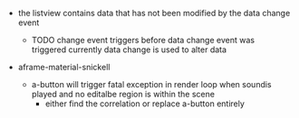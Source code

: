 * the listview contains data that has not been modified by the data change event
    * TODO change event triggers before data change event was triggered
      currently data change is used to alter data
      
      
* aframe-material-snickell
    * a-button will trigger fatal exception in render loop when soundis played
       and no editalbe region is within the scene
        * either find the correlation or replace a-button entirely
           

      